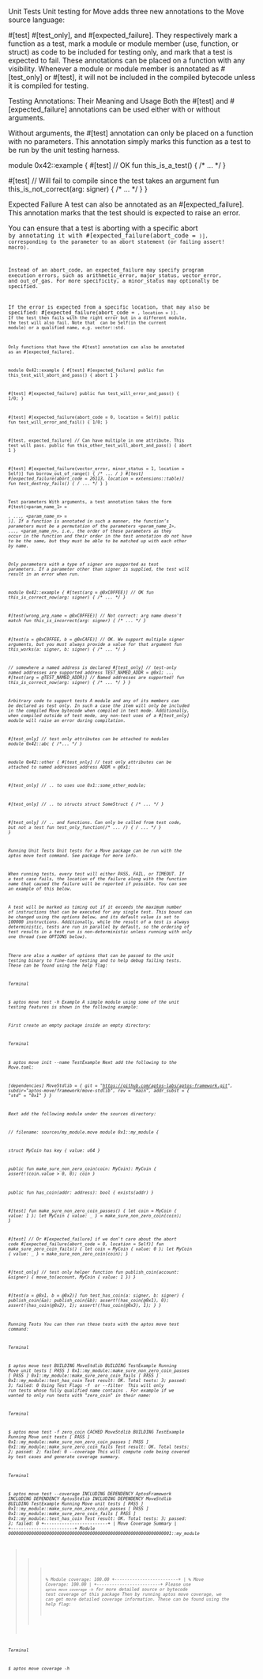 Unit Tests
Unit testing for Move adds three new annotations to the Move source language:

#[test]
#[test_only], and
#[expected_failure].
They respectively mark a function as a test, mark a module or module member (use, function, or struct) as code to be included for testing only, and mark that a test is expected to fail. These annotations can be placed on a function with any visibility. Whenever a module or module member is annotated as #[test_only] or #[test], it will not be included in the compiled bytecode unless it is compiled for testing.

Testing Annotations: Their Meaning and Usage
Both the #[test] and #[expected_failure] annotations can be used either with or without arguments.

Without arguments, the #[test] annotation can only be placed on a function with no parameters. This annotation simply marks this function as a test to be run by the unit testing harness.

module 0x42::example {
  #[test] // OK
  fun this_is_a_test() { /* ... */ }
 
  #[test] // Will fail to compile since the test takes an argument
  fun this_is_not_correct(arg: signer) { /* ... */ }
}

Expected Failure
A test can also be annotated as an #[expected_failure]. This annotation marks that the test should is expected to raise an error.

You can ensure that a test is aborting with a specific abort <code> by annotating it with #[expected_failure(abort_code = <code>)], corresponding to the parameter to an abort statement (or failing assert! macro).

Instead of an abort_code, an expected_failure may specify program execution errors, such as arithmetic_error, major_status, vector_error, and out_of_gas. For more specificity, a minor_status may optionally be specified.

If the error is expected from a specific location, that may also be specified: #[expected_failure(abort_code = <code>, location = <loc>)]. If the test then fails with the right error but in a different module, the test will also fail. Note that <loc> can be Self(in the current module) or a qualified name, e.g. vector::std.

Only functions that have the #[test] annotation can also be annotated as an #[expected_failure].

module 0x42::example {
  #[test]
  #[expected_failure]
  public fun this_test_will_abort_and_pass() { abort 1 }
 
  #[test]
  #[expected_failure]
  public fun test_will_error_and_pass() { 1/0; }
 
  #[test]
  #[expected_failure(abort_code = 0, location = Self)]
  public fun test_will_error_and_fail() { 1/0; }
 
  #[test, expected_failure] // Can have multiple in one attribute. This test will pass.
  public fun this_other_test_will_abort_and_pass() { abort 1 }
 
  #[test]
  #[expected_failure(vector_error, minor_status = 1, location = Self)]
  fun borrow_out_of_range() { /* ... */ }
  #[test]
  #[expected_failure(abort_code = 26113, location = extensions::table)]
  fun test_destroy_fails() { /* ... */ }
}

Test parameters
With arguments, a test annotation takes the form #[test(<param_name_1> = <address>, ..., <param_name_n> = <address>)]. If a function is annotated in such a manner, the function’s parameters must be a permutation of the parameters <param_name_1>, ..., <param_name_n>, i.e., the order of these parameters as they occur in the function and their order in the test annotation do not have to be the same, but they must be able to be matched up with each other by name.

Only parameters with a type of signer are supported as test parameters. If a parameter other than signer is supplied, the test will result in an error when run.

module 0x42::example {
  #[test(arg = @0xC0FFEE)] // OK
  fun this_is_correct_now(arg: signer) { /* ... */ }
 
  #[test(wrong_arg_name = @0xC0FFEE)] // Not correct: arg name doesn't match
  fun this_is_incorrect(arg: signer) { /* ... */ }
 
  #[test(a = @0xC0FFEE, b = @0xCAFE)] // OK. We support multiple signer arguments, but you must always provide a value for that argument
  fun this_works(a: signer, b: signer) { /* ... */ }
 
  // somewhere a named address is declared
  #[test_only] // test-only named addresses are supported
  address TEST_NAMED_ADDR = @0x1;
  ...
  #[test(arg = @TEST_NAMED_ADDR)] // Named addresses are supported!
  fun this_is_correct_now(arg: signer) { /* ... */ }
}

Arbitrary code to support tests
A module and any of its members can be declared as test only. In such a case the item will only be included in the compiled Move bytecode when compiled in test mode. Additionally, when compiled outside of test mode, any non-test uses of a #[test_only] module will raise an error during compilation.

#[test_only] // test only attributes can be attached to modules
module 0x42::abc { /*... */ }
 
module 0x42::other {
  #[test_only] // test only attributes can be attached to named addresses
  address ADDR = @0x1;
 
  #[test_only] // .. to uses
  use 0x1::some_other_module;
 
  #[test_only] // .. to structs
  struct SomeStruct { /* ... */ }
 
  #[test_only] // .. and functions. Can only be called from test code, but not a test
  fun test_only_function(/* ... */) { /* ... */ }
}

Running Unit Tests
Unit tests for a Move package can be run with the aptos move test command. See package for more info.

When running tests, every test will either PASS, FAIL, or TIMEOUT. If a test case fails, the location of the failure along with the function name that caused the failure will be reported if possible. You can see an example of this below.

A test will be marked as timing out if it exceeds the maximum number of instructions that can be executed for any single test. This bound can be changed using the options below, and its default value is set to 100000 instructions. Additionally, while the result of a test is always deterministic, tests are run in parallel by default, so the ordering of test results in a test run is non-deterministic unless running with only one thread (see OPTIONS below).

There are also a number of options that can be passed to the unit testing binary to fine-tune testing and to help debug failing tests. These can be found using the help flag:

Terminal

$ aptos move test -h
Example
A simple module using some of the unit testing features is shown in the following example:

First create an empty package inside an empty directory:

Terminal

$ aptos move init --name TestExample
Next add the following to the Move.toml:

[dependencies]
MoveStdlib = { git = "https://github.com/aptos-labs/aptos-framework.git", subdir="aptos-move/framework/move-stdlib", rev = "main", addr_subst = { "std" = "0x1" } }

Next add the following module under the sources directory:

// filename: sources/my_module.move
module 0x1::my_module {
 
  struct MyCoin has key { value: u64 }
 
  public fun make_sure_non_zero_coin(coin: MyCoin): MyCoin {
    assert!(coin.value > 0, 0);
    coin
  }
 
  public fun has_coin(addr: address): bool {
    exists<MyCoin>(addr)
  }
 
  #[test]
  fun make_sure_non_zero_coin_passes() {
    let coin = MyCoin { value: 1 };
    let MyCoin { value: _ } = make_sure_non_zero_coin(coin);
  }
 
  #[test]
  // Or #[expected_failure] if we don't care about the abort code
  #[expected_failure(abort_code = 0, location = Self)]
  fun make_sure_zero_coin_fails() {
    let coin = MyCoin { value: 0 };
    let MyCoin { value: _ } = make_sure_non_zero_coin(coin);
  }
 
  #[test_only] // test only helper function
  fun publish_coin(account: &signer) {
    move_to(account, MyCoin { value: 1 })
  }
 
  #[test(a = @0x1, b = @0x2)]
  fun test_has_coin(a: signer, b: signer) {
    publish_coin(&a);
    publish_coin(&b);
    assert!(has_coin(@0x1), 0);
    assert!(has_coin(@0x2), 1);
    assert!(!has_coin(@0x3), 1);
  }
}

Running Tests
You can then run these tests with the aptos move test command:

Terminal

$ aptos move test
BUILDING MoveStdlib
BUILDING TestExample
Running Move unit tests
[ PASS    ] 0x1::my_module::make_sure_non_zero_coin_passes
[ PASS    ] 0x1::my_module::make_sure_zero_coin_fails
[ PASS    ] 0x1::my_module::test_has_coin
Test result: OK. Total tests: 3; passed: 3; failed: 0
Using Test Flags
-f <str> or --filter <str>
This will only run tests whose fully qualified name contains <str>. For example if we wanted to only run tests with "zero_coin" in their name:

Terminal

$ aptos move test -f zero_coin
CACHED MoveStdlib
BUILDING TestExample
Running Move unit tests
[ PASS    ] 0x1::my_module::make_sure_non_zero_coin_passes
[ PASS    ] 0x1::my_module::make_sure_zero_coin_fails
Test result: OK. Total tests: 2; passed: 2; failed: 0
--coverage
This will compute code being covered by test cases and generate coverage summary.

Terminal

$ aptos move test --coverage
INCLUDING DEPENDENCY AptosFramework
INCLUDING DEPENDENCY AptosStdlib
INCLUDING DEPENDENCY MoveStdlib
BUILDING TestExample
Running Move unit tests
[ PASS    ] 0x1::my_module::make_sure_non_zero_coin_passes
[ PASS    ] 0x1::my_module::make_sure_zero_coin_fails
[ PASS    ] 0x1::my_module::test_has_coin
Test result: OK. Total tests: 3; passed: 3; failed: 0
+-------------------------+
| Move Coverage Summary   |
+-------------------------+
Module 0000000000000000000000000000000000000000000000000000000000000001::my_module
>>> % Module coverage: 100.00
+-------------------------+
| % Move Coverage: 100.00  |
+-------------------------+
Please use `aptos move coverage -h` for more detailed source or bytecode test coverage of this package
Then by running aptos move coverage, we can get more detailed coverage information. These can be found using the help flag:

Terminal

$ aptos move coverage -h

